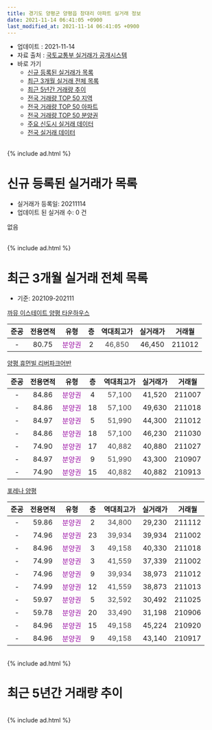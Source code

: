 ```yaml
---
title: 경기도 양평군 양평읍 창대리 아파트 실거래 정보
date: 2021-11-14 06:41:05 +0900
last_modified_at: 2021-11-14 06:41:05 +0900
---
```


* 업데이트 : 2021-11-14
* 자료 출처 : [국토교통부 실거래가 공개시스템](http://rt.molit.go.kr)
* 바로 가기
    * [신규 등록된 실거래가 목록](#신규-등록된-실거래가-목록)
    * [최근 3개월 실거래 전체 목록](#최근-3개월-실거래-전체-목록)
    * [최근 5년간 거래량 추이](#최근-5년간-거래량-추이)
    * [전국 거래량 TOP 50 지역](https://inasie.github.io/apt-trade-info/최근-3개월-전국에서-가장-거래가-많이-발생한-지역)
    * [전국 거래량 TOP 50 아파트](https://inasie.github.io/apt-trade-info/최근-3개월-전국에서-가장-거래가-많이-발생한-아파트)
    * [전국 거래량 TOP 50 분양권](https://inasie.github.io/apt-trade-info/최근-3개월-전국에서-가장-거래가-많이-발생한-분양권)
    * [주요 신도시 실거래 데이터](https://inasie.github.io/apt-trade-info/주요-신도시)
    * [전국 실거래 데이터](https://inasie.github.io/apt-trade-info/전국)
<br>
{% include ad.html %}
<br>

# 신규 등록된 실거래가 목록
* 실거래가 등록일: 20211114
* 업데이트 된 실거래 수: 0 건

없음

<br>
{% include ad.html %}
<br>

# 최근 3개월 실거래 전체 목록
* 기준: 202109-202111


[까뮤 이스테이트 양평 타운하우스](https://search.naver.com/search.naver?query=%EA%B2%BD%EA%B8%B0%EB%8F%84+%EC%96%91%ED%8F%89%EA%B5%B0+%EC%96%91%ED%8F%89%EC%9D%8D+%EC%B0%BD%EB%8C%80%EB%A6%AC+%EA%B9%8C%EB%AE%A4+%EC%9D%B4%EC%8A%A4%ED%85%8C%EC%9D%B4%ED%8A%B8+%EC%96%91%ED%8F%89+%ED%83%80%EC%9A%B4%ED%95%98%EC%9A%B0%EC%8A%A4)

|준공|전용면적|유형|층|역대최고가|실거래가|거래월|
|:---:|:---:|:---:|:---:|:---:|:---:|:---:|
|-|80.75|<span style="color:#9C11A5">분양권</span>|2|<span style="color:#444444">46,850</span>|46,450|211012|

[양평 휴먼빌 리버파크어반](https://search.naver.com/search.naver?query=%EA%B2%BD%EA%B8%B0%EB%8F%84+%EC%96%91%ED%8F%89%EA%B5%B0+%EC%96%91%ED%8F%89%EC%9D%8D+%EC%B0%BD%EB%8C%80%EB%A6%AC+%EC%96%91%ED%8F%89+%ED%9C%B4%EB%A8%BC%EB%B9%8C+%EB%A6%AC%EB%B2%84%ED%8C%8C%ED%81%AC%EC%96%B4%EB%B0%98)

|준공|전용면적|유형|층|역대최고가|실거래가|거래월|
|:---:|:---:|:---:|:---:|:---:|:---:|:---:|
|-|84.86|<span style="color:#9C11A5">분양권</span>|4|<span style="color:#444444">57,100</span>|41,520|211007|
|-|84.86|<span style="color:#9C11A5">분양권</span>|18|<span style="color:#444444">57,100</span>|49,630|211018|
|-|84.97|<span style="color:#9C11A5">분양권</span>|5|<span style="color:#444444">51,990</span>|44,300|211012|
|-|84.86|<span style="color:#9C11A5">분양권</span>|18|<span style="color:#444444">57,100</span>|46,230|211030|
|-|74.90|<span style="color:#9C11A5">분양권</span>|17|<span style="color:#444444">40,882</span>|40,880|211027|
|-|84.97|<span style="color:#9C11A5">분양권</span>|9|<span style="color:#444444">51,990</span>|43,300|210907|
|-|74.90|<span style="color:#9C11A5">분양권</span>|15|<span style="color:#444444">40,882</span>|40,882|210913|

[포레나 양평](https://search.naver.com/search.naver?query=%EA%B2%BD%EA%B8%B0%EB%8F%84+%EC%96%91%ED%8F%89%EA%B5%B0+%EC%96%91%ED%8F%89%EC%9D%8D+%EC%B0%BD%EB%8C%80%EB%A6%AC+%ED%8F%AC%EB%A0%88%EB%82%98+%EC%96%91%ED%8F%89)

|준공|전용면적|유형|층|역대최고가|실거래가|거래월|
|:---:|:---:|:---:|:---:|:---:|:---:|:---:|
|-|59.86|<span style="color:#9C11A5">분양권</span>|2|<span style="color:#444444">34,800</span>|29,230|211112|
|-|74.96|<span style="color:#9C11A5">분양권</span>|23|<span style="color:#444444">39,934</span>|39,934|211002|
|-|84.96|<span style="color:#9C11A5">분양권</span>|3|<span style="color:#444444">49,158</span>|40,330|211018|
|-|74.99|<span style="color:#9C11A5">분양권</span>|3|<span style="color:#444444">41,559</span>|37,339|211002|
|-|74.96|<span style="color:#9C11A5">분양권</span>|9|<span style="color:#444444">39,934</span>|38,973|211012|
|-|74.99|<span style="color:#9C11A5">분양권</span>|12|<span style="color:#444444">41,559</span>|38,873|211013|
|-|59.97|<span style="color:#9C11A5">분양권</span>|5|<span style="color:#444444">32,592</span>|30,492|211025|
|-|59.78|<span style="color:#9C11A5">분양권</span>|20|<span style="color:#444444">33,490</span>|31,198|210906|
|-|84.96|<span style="color:#9C11A5">분양권</span>|15|<span style="color:#444444">49,158</span>|45,224|210920|
|-|84.96|<span style="color:#9C11A5">분양권</span>|9|<span style="color:#444444">49,158</span>|43,140|210917|


<br>
{% include ad.html %}
<br>

# 최근 5년간 거래량 추이


<div style="width:100%;">
    <canvas id="deal_progress" height="200"></canvas>
</div>

<script>
new Chart(document.getElementById("deal_progress"), {
    type: 'line',
    data: {
        labels: ['201611','201612','201701','201702','201703','201704','201705','201706','201707','201708','201709','201710','201711','201712','201801','201802','201803','201804','201805','201806','201807','201808','201809','201810','201811','201812','201901','201902','201903','201904','201905','201906','201907','201908','201909','201910','201911','201912','202001','202002','202003','202004','202005','202006','202007','202008','202009','202010','202011','202012','202101','202102','202103','202104','202105','202106','202107','202108','202109','202110','202111'],
        datasets: [{
            label: '매매',
            pointRadius: 1,
            data: [0, 0, 0, 0, 0, 0, 0, 0, 0, 0, 0, 0, 0, 0, 0, 0, 0, 0, 0, 0, 0, 0, 0, 0, 0, 0, 0, 0, 0, 0, 0, 0, 0, 0, 0, 0, 0, 0, 0, 0, 0, 0, 0, 0, 0, 0, 0, 0, 0, 0, 0, 15, 9, 42, 58, 6, 4, 4, 5, 12, 1],
            borderColor: "rgba(255, 201, 14, 1)",
            backgroundColor: "rgba(255, 201, 14, 0.5)",
            fill: false,
            lineTension: 0
        },{
            label: '전월세',
            pointRadius: 1,
            data: [0, 0, 0, 0, 0, 0, 0, 0, 0, 0, 0, 0, 0, 0, 0, 0, 0, 0, 0, 0, 0, 0, 0, 0, 0, 0, 0, 0, 0, 0, 0, 0, 0, 0, 0, 0, 0, 0, 0, 0, 0, 0, 0, 0, 0, 0, 0, 0, 0, 0, 0, 0, 0, 0, 0, 0, 0, 0, 0, 0, 0],
            borderColor: "rgba(0, 141, 185, 1)",
            backgroundColor: "rgba(0, 141, 185, 0.5)",
            fill: false,
            lineTension: 0
        }
        ]
    },
    options: {
        responsive: true,
        title: {
            display: false
        },
        tooltips: {
            mode: 'index',
            intersect: false
        },
        hover: {
            mode: 'nearest',
            intersect: true
        },
        scales: {
            xAxes: [{
                display: true,
                scaleLabel: {
                    display: true,
                    labelString: '년/월'
                }
            }],
            yAxes: [{
                display: true,
                ticks: {
                    suggestedMin: 0,
                },
                scaleLabel: {
                    display: true,
                    labelString: '실거래 수'
                }
            }]
        }
    }
});

</script>


<br>
{% include ad.html %}
<br>

